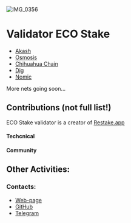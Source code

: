 ![IMG_0356](https://user-images.githubusercontent.com/38581319/168485007-2f644a93-19b9-4ed0-9a2a-e9199cdf9483.PNG)

# Validator ECO Stake

- [Akash](https://www.mintscan.io/akash/validators/akashvaloper1xgnd8aach3vawsl38snpydkng2nv8a4kqgs8hf)
- [Osmosis](https://www.mintscan.io/osmosis/validators/osmovaloper1u5v0m74mql5nzfx2yh43s2tke4mvzghr6m2n5t)
- [Chihuahua Chain](https://www.mintscan.io/chihuahua/validators/chihuahuavaloper19vwcee000fhazmpt4ultvnnkhfh23ppwxll8zz)
- [Dig]()
- [Nomic]()

More nets going soon... <br />


## Contributions (not full list!)

ECO Stake validator is a creator of [Restake.app](https://restake.app/)

#### Techcnical


#### Community


## Other Activities:


### Contacts:

- [Web-page](https://www.ecostake.com/)
- [GitHub](https://github.com/eco-stake)
- [Telegram](https://t.me/beynode)
